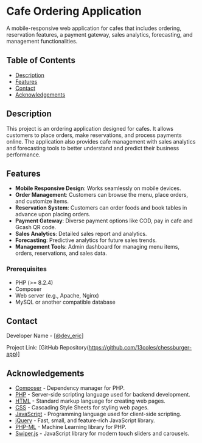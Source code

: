 # Cafe Ordering Application

A mobile-responsive web application for cafes that includes ordering, reservation features, a payment gateway, sales analytics, forecasting, and management functionalities.

## Table of Contents

- [Description](#description)
- [Features](#features)
- [Contact](#contact)
- [Acknowledgements](#acknowledgements)

## Description

This project is an ordering application designed for cafes. It allows customers to place orders, make reservations, and process payments online. The application also provides cafe management with sales analytics and forecasting tools to better understand and predict their business performance.

## Features

- **Mobile Responsive Design**: Works seamlessly on mobile devices.
- **Order Management**: Customers can browse the menu, place orders, and customize items.
- **Reservation System**: Customers can order foods and book tables in advance upon placing orders.
- **Payment Gateway**: Diverse payment options like COD, pay in cafe and Gcash QR code.
- **Sales Analytics**: Detailed sales report and analytics.
- **Forecasting**: Predictive analytics for future sales trends.
- **Management Tools**: Admin dashboard for managing menu items, orders, reservations, and sales data.

### Prerequisites

- PHP (>= 8.2.4)
- Composer
- Web server (e.g., Apache, Nginx)
- MySQL or another compatible database

## Contact

Developer Name - [[@dev_eric](https://x.com/x_jstme)]

Project Link: [GitHub Repository(https://github.com/13coles/chessburger-app)]

## Acknowledgements

- [Composer](https://getcomposer.org/) - Dependency manager for PHP.
- [PHP](https://www.php.net/) - Server-side scripting language used for backend development.
- [HTML](https://developer.mozilla.org/en-US/docs/Web/HTML) - Standard markup language for creating web pages.
- [CSS](https://developer.mozilla.org/en-US/docs/Web/CSS) - Cascading Style Sheets for styling web pages.
- [JavaScript](https://developer.mozilla.org/en-US/docs/Web/JavaScript) - Programming language used for client-side scripting.
- [jQuery](https://jquery.com/) - Fast, small, and feature-rich JavaScript library.
- [PHP-ML](https://php-ml.org/) - Machine Learning library for PHP.
- [Swiper.js](https://swiperjs.com/) - JavaScript library for modern touch sliders and carousels.
